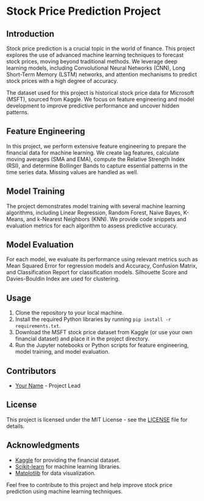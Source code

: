 # Stock Price Prediction Project

## Introduction

Stock price prediction is a crucial topic in the world of finance. This project explores the use of advanced machine learning techniques to forecast stock prices, moving beyond traditional methods. We leverage deep learning models, including Convolutional Neural Networks (CNN), Long Short-Term Memory (LSTM) networks, and attention mechanisms to predict stock prices with a high degree of accuracy.

The dataset used for this project is historical stock price data for Microsoft (MSFT), sourced from Kaggle. We focus on feature engineering and model development to improve predictive performance and uncover hidden patterns.

## Feature Engineering

In this project, we perform extensive feature engineering to prepare the financial data for machine learning. We create lag features, calculate moving averages (SMA and EMA), compute the Relative Strength Index (RSI), and determine Bollinger Bands to capture essential patterns in the time series data. Missing values are handled as well.

## Model Training

The project demonstrates model training with several machine learning algorithms, including Linear Regression, Random Forest, Naive Bayes, K-Means, and k-Nearest Neighbors (KNN). We provide code snippets and evaluation metrics for each algorithm to assess predictive accuracy.

## Model Evaluation

For each model, we evaluate its performance using relevant metrics such as Mean Squared Error for regression models and Accuracy, Confusion Matrix, and Classification Report for classification models. Silhouette Score and Davies-Bouldin Index are used for clustering.

## Usage

1. Clone the repository to your local machine.
2. Install the required Python libraries by running `pip install -r requirements.txt`.
3. Download the MSFT stock price dataset from Kaggle (or use your own financial dataset) and place it in the project directory.
4. Run the Jupyter notebooks or Python scripts for feature engineering, model training, and model evaluation.

## Contributors

- [Your Name](https://github.com/Agilgeorge) - Project Lead

## License

This project is licensed under the MIT License - see the [LICENSE](LICENSE) file for details.

## Acknowledgments

- [Kaggle](https://www.kaggle.com/) for providing the financial dataset.
- [Scikit-learn](https://scikit-learn.org/stable/index.html) for machine learning libraries.
- [Matplotlib](https://matplotlib.org/) for data visualization.

Feel free to contribute to this project and help improve stock price prediction using machine learning techniques.

